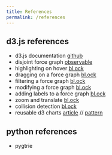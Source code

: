 ```yaml
---
title: References
permalink: /references
---
```


## d3.js references
- d3.js documentation [github](https://github.com/d3)
- disjoint force graph [observable](https://beta.observablehq.com/@mbostock/disjoint-force-directed-graph)
- highlighting on hover [bl.ock](https://bl.ocks.org/almsuarez/4333a12d2531d6c1f6f22b74f2c57102)
- dragging on a force graph [bl.ock](https://bl.ocks.org/mbostock/ad70335eeef6d167bc36fd3c04378048)
- filtering a force graph [bl.ock](https://bl.ocks.org/denisemauldin/cdd667cbaf7b45d600a634c8ae32fae5)
- modifying a force graph [bl.ock](https://bl.ocks.org/mbostock/0adcc447925ffae87975a3a81628a196)
- adding labels to a force graph [bl.ock](https://bl.ocks.org/heybignick/3faf257bbbbc7743bb72310d03b86ee8)
- zoom and translate [bl.ock](https://bl.ocks.org/mbostock/3127661b6f13f9316be745e77fdfb084)
- collision detection [bl.ock](https://bl.ocks.org/mbostock/31ce330646fa8bcb7289ff3b97aab3f5)
- reusable d3 charts [article](https://www.toptal.com/d3-js/towards-reusable-d3-js-charts) // [pattern](https://bost.ocks.org/mike/chart)

## python references
- pygtrie
